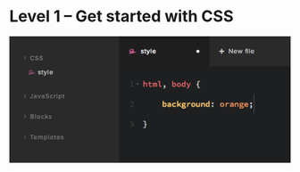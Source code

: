 # Level 1 – Get started with CSS

![](https://github.com/Snowfire/docs-for-snowfire/raw/master/get-started/css-editor.png?raw=true)
